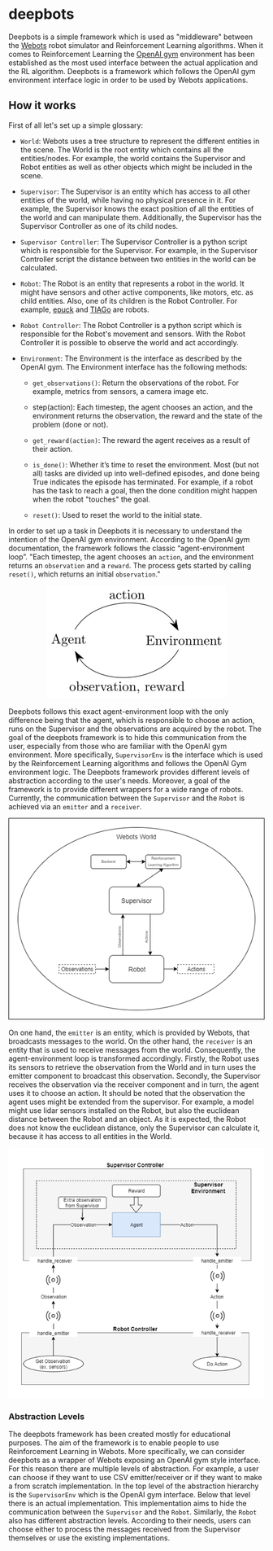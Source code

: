 # deepbots

Deepbots is a simple framework which is used as "middleware" between the
[Webots](https://cyberbotics.com/) robot simulator and Reinforcement Learning
algorithms. When it comes to Reinforcement Learning the [OpenAI
gym](https://gym.openai.com/) environment has been established as the most used 
interface between the actual application and the RL algorithm. Deepbots is a 
framework which follows the OpenAI gym environment interface logic in order to 
be used by Webots applications. 

## How it works

First of all let's set up a simple glossary:

+ `World`: Webots uses a tree structure to represent the different entities
  in the scene. The World is the root entity which contains all the entities/nodes. 
  For example, the world contains the Supervisor and Robot entities as well as 
  other objects which might be included in the scene. 
  
+ `Supervisor`: The Supervisor is an entity which has access to all other entities
  of the world, while having no physical presence in it. For example,
  the Supervisor knows the exact position of all the entities of the world and
  can manipulate them. Additionally, the Supervisor has the Supervisor 
  Controller as one of its child nodes.
  
+ `Supervisor Controller`: The Supervisor Controller is a python script which is 
  responsible for the Supervisor. For example, in the Supervisor Controller 
  script the distance between two entities in the world can be calculated. 
  
+ `Robot`: The Robot is an entity that represents a robot in the world. 
  It might have sensors and other active components, like motors, etc. 
  as child entities. Also, one of its children is the Robot Controller.
  For example, [epuck](https://cyberbotics.com/doc/guide/epuck) and
  [TIAGo](https://cyberbotics.com/doc/guide/tiago-iron) are robots.
  
+ `Robot Controller`: The Robot Controller is a python script which is 
  responsible for the Robot's movement and sensors. With the Robot Controller 
  it is possible to observe the world and act accordingly. 
    
+ `Environment`: The Environment is the interface as described by the OpenAI gym.
  The Environment interface has the following methods:
  
  + `get_observations()`: Return the observations of the robot. For example, metrics from
    sensors, a camera image etc.

  + step(action): Each timestep, the agent chooses an action, and the environment returns
    the observation, the reward and the state of the problem (done or not).

  + `get_reward(action)`: The reward the agent receives as a result of their
     action.
        
  + `is_done()`: Whether it’s time to reset the environment. Most (but
     not all) tasks are divided up into well-defined episodes, and done being
     True indicates the episode has terminated. For example, if a robot has
     the task to reach a goal, then the done condition might happen when the 
     robot "touches" the goal. 
        
  + `reset()`: Used to reset the world to the initial state.

In order to set up a task in Deepbots it is necessary to understand the intention 
of the OpenAI gym environment. According to the OpenAI gym documentation, the
framework follows the classic “agent-environment loop”. "Each timestep, the
agent chooses an `action`, and the environment returns an `observation` and a
`reward`. The process gets started by calling `reset()`, which returns an initial
`observation`." 

<p align="center">
    <img src="./doc/img/agent_env_loop.svg">
</p>

Deepbots follows this exact agent-environment loop with the only difference being
that the agent, which is responsible to choose an action, runs on the Supervisor
and the observations are acquired by the robot. The goal of the deepbots framework 
is to hide this communication from the user, especially from those who are familiar with
the OpenAI gym environment. More specifically, `SupervisorEnv` is the interface 
which is used by the Reinforcement Learning algorithms and follows the OpenAI Gym 
environment logic. The Deepbots framework provides different levels of abstraction 
according to the user's needs. Moreover, a goal of the framework is to 
provide different wrappers for a wide range of robots. Currently, the communication 
between the `Supervisor` and the `Robot` is achieved via an `emitter` and a `receiver`. 

<p align="center">
    <img src="./doc/img/deepbots_overview.png">
</p>

On one hand, the `emitter` is an entity, which is provided by Webots,
that broadcasts messages to the world. On the other hand, the `receiver` is
an entity that is used to receive messages from the world.
Consequently, the agent-environment loop is transformed accordingly. Firstly,
the Robot uses its sensors to retrieve the observation from the World and in turn
uses the emitter component to broadcast this observation. Secondly, the Supervisor
receives the observation via the receiver component and in turn, the agent uses it to
choose an action. It should be noted that the observation the agent uses might be
extended from the supervisor. For example, a model might use lidar sensors installed on 
the Robot, but also the euclidean distance between the Robot and an object. As it is
expected, the Robot does not know the euclidean distance, only the Supervisor
can calculate it, because it has access to all entities in the World.

<p align="center">
    <img src="./doc/img/workflow_diagram.png">
</p>

### Abstraction Levels

The deepbots framework has been created mostly for educational purposes. The aim
of the framework is to enable people to use Reinforcement Learning in Webots.
More specifically, we can consider deepbots as a wrapper of Webots exposing an 
OpenAI gym style interface. For this reason there are multiple levels of abstraction. For
example, a user can choose if they want to use CSV emitter/receiver or if they
want to make a from scratch implementation. In the top level of the
abstraction hierarchy is the `SupervisorEnv` which is the OpenAI gym interface.
Below that level there is an actual implementation. This implementation aims to
hide the communication between the `Supervisor` and the `Robot`. Similarly, the
`Robot` also has different abstraction levels. According to their needs, users
can choose either to process the messages received from the Supervisor themselves 
or use the existing implementations.


